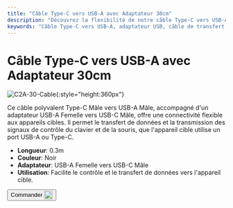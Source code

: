 ```yaml
---
title: "Câble Type-C vers USB-A avec Adaptateur 30cm"
description: "Découvrez la flexibilité de notre câble Type-C vers USB-A avec adaptateur, conçu pour un transfert de données et une transmission de signaux de contrôle sans faille. Parfait pour connecter des appareils avec ports USB-A ou Type-C."
keywords: "Câble Type-C vers USB-A, adaptateur USB, câble de transfert de données, câble de signal de contrôle, connectivité polyvalente"
---
```


# Câble Type-C vers USB-A avec Adaptateur 30cm

![C2A-30-Cable](https://assets.openterface.com/images/product/part/OP-04-CABLE30-C2A.jpg){:style="height:360px"}

Ce câble polyvalent Type-C Mâle vers USB-A Mâle, accompagné d'un adaptateur USB-A Femelle vers USB-C Mâle, offre une connectivité flexible aux appareils cibles. Il permet le transfert de données et la transmission des signaux de contrôle du clavier et de la souris, que l'appareil cible utilise un port USB-A ou Type-C.

- **Longueur**: 0.3m
- **Couleur**: Noir
- **Adaptateur**: USB-A Femelle vers USB-C Mâle
- **Utilisation**: Facilite le contrôle et le transfert de données vers l'appareil cible.

<button class="md-button" onclick="window.location.href='https://shop.techxartisan.com/products/type-c-to-usb-a-cable-with-adapter'"> Commander <img src="https://assets.openterface.com/images/trademark/txa.svg" alt="TxA Shop" style="vertical-align: middle; height: 20px;"></button>
